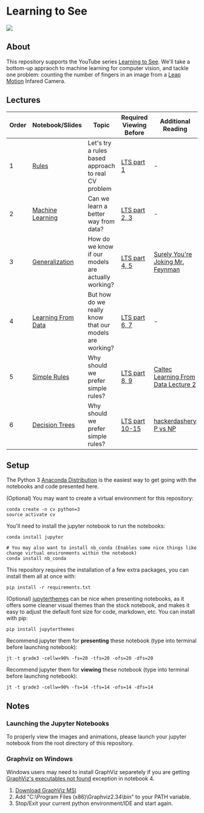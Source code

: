 # Learning to See 

![](challenge/graphics/finger_counting_demo.gif)

## About 
This repository supports the YouTube series [Learning to See](https://www.youtube.com/watch?v=i8D90DkCLhI&list=PLiaHhY2iBX9ihLasvE8BKnS2Xg8AhY6iV). We'll take a bottom-up appraoch to machine learning for computer vision, and tackle one problem: counting the number of fingers in an image from a [Leap Motion](https://www.leapmotion.com/) Infared Camera.

## Lectures
| Order |   Notebook/Slides  | Topic | Required Viewing Before | Additional Reading | Notes |
| ----- | ------------------ | ------ | ----------------------- | ------------------ | ----- |
| 1 | [Rules](https://github.com/unccv/learning_to_see/blob/master/notebooks/1-Rules.ipynb) | Let's try a rules based approach to real CV problem | [LTS part 1](https://www.youtube.com/watch?v=i8D90DkCLhI&list=PLiaHhY2iBX9ihLasvE8BKnS2Xg8AhY6iV) | - | [Intro to Programming Challenge](https://github.com/unccv/learning_to_see/blob/master/challenge/challenge_instructions.ipynb) |
| 2 | [Machine Learning](https://github.com/unccv/learning_to_see/blob/master/notebooks/2-Machine%20Learning.ipynb) | Can we learn a better way from data? | [LTS part 2, 3](https://www.youtube.com/watch?v=2ZhQkD1QKFw&index=2&list=PLiaHhY2iBX9ihLasvE8BKnS2Xg8AhY6iV) | - | - |
| 3 | [Generalization](https://github.com/unccv/learning_to_see/blob/master/notebooks/3-Generalization%20and%20Legos.ipynb) | How do we know if our models are actually working? | [LTS part 4, 5](https://www.youtube.com/watch?v=sarVw-iVWgc&index=4&list=PLiaHhY2iBX9ihLasvE8BKnS2Xg8AhY6iV) | [Surely You're Joking Mr. Feynman](https://www.amazon.com/Surely-Youre-Joking-Mr-Feynman-ebook/dp/B003V1WXKU/ref=sr_1_1?ie=UTF8&qid=1530909477&sr=8-1&keywords=surely+you%27re+joking+mr.+feynman) | - |
| 4 | [Learning From Data](https://github.com/unccv/learning_to_see/blob/master/slides/learning_from_data.pptx) | But how do we really know that our models are working? | [LTS part 6, 7](https://www.youtube.com/watch?v=GufQYkMkdpw&index=6&list=PLiaHhY2iBX9ihLasvE8BKnS2Xg8AhY6iV) | - | [Caltec Learning From Data Lecture 2](https://www.youtube.com/watch?v=MEG35RDD7RA&hd=1)|
| 5 | [Simple Rules](https://github.com/unccv/learning_to_see/blob/master/slides/simple_rules.pptx) | Why should we prefer simple rules? | [LTS part 8, 9](https://www.youtube.com/watch?v=UVwwYZMFocg) | [Caltec Learning From Data Lecture 2](https://www.youtube.com/watch?v=MEG35RDD7RA&hd=1)| - | 
| 6 | [Decision Trees](https://github.com/unccv/learning_to_see/blob/master/slides/decision_trees.pptx) | Why should we prefer simple rules? | [LTS part 10-15](https://www.youtube.com/watch?v=6cvPj9dmYTo) | [hackerdashery P vs NP](https://www.youtube.com/watch?v=YX40hbAHx3s)| - |

## Setup 

The Python 3 [Anaconda Distribution](https://www.anaconda.com/download) is the easiest way to get going with the notebooks and code presented here. 

(Optional) You may want to create a virtual environment for this repository: 

~~~
conda create -n cv python=3 
source activate cv
~~~

You'll need to install the jupyter notebook to run the notebooks:

~~~
conda install jupyter

# You may also want to install nb_conda (Enables some nice things like change virtual environments within the notebook)
conda install nb_conda
~~~

This repository requires the installation of a few extra packages, you can install them all at once with:
~~~
pip install -r requirements.txt
~~~

(Optional) [jupyterthemes](https://github.com/dunovank/jupyter-themes) can be nice when presenting notebooks, as it offers some cleaner visual themes than the stock notebook, and makes it easy to adjust the default font size for code, markdown, etc. You can install with pip: 

~~~
pip install jupyterthemes
~~~

Recommend jupyter them for **presenting** these notebook (type into terminal before launching notebook):
~~~
jt -t grade3 -cellw=90% -fs=20 -tfs=20 -ofs=20 -dfs=20
~~~

Recommend jupyter them for **viewing** these notebook (type into terminal before launching notebook):
~~~
jt -t grade3 -cellw=90% -fs=14 -tfs=14 -ofs=14 -dfs=14
~~~

## Notes  

### Launching the Jupyter Notebooks
To properly view the images and animations, please launch your jupyter notebook from the root directory of this repository. 

### Graphviz on Windows
Windows users may need to install GraphViz separetely if you are getting [GraphViz's executables not found](https://stackoverflow.com/questions/18438997/why-is-pydot-unable-to-find-graphvizs-executables-in-windows-8) exception in notebook 4.
1. [Download GraphViz MSI](https://graphviz.gitlab.io/_pages/Download/Download_windows.html)
2. Add "C:\Program Files (x86)\Graphviz2.34\bin\" to your PATH variable.
3. Stop/Exit your current python environment/IDE and start again.


   
